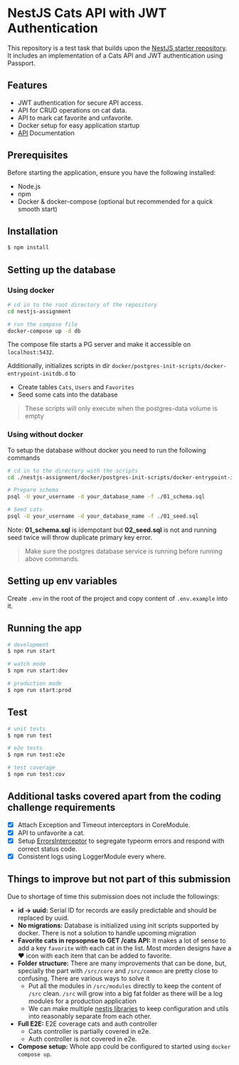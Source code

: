 # NestJS Cats API with JWT Authentication

This repository is a test task that builds upon the [NestJS starter repository](https://github.com/Tundrax-Dex/nestjs-assignment). It includes an implementation of a Cats API and JWT authentication using Passport.

## Features

- JWT authentication for secure API access.
- API for CRUD operations on cat data.
- API to mark cat favorite and unfavorite.
- Docker setup for easy application startup
- [API](./API.md) Documentation

## Prerequisites

Before starting the application, ensure you have the following installed:

- Node.js
- npm
- Docker & docker-compose (optional but recommended for a quick smooth start)

## Installation

```bash
$ npm install
```

## Setting up the database

### Using docker

```bash
# cd in to the root directory of the repository
cd nestjs-assignment

# run the compose file
docker-compose up -d db
```

The compose file starts a PG server and make it accessible on `localhost:5432`.

Additionally, initializes scripts in dir `docker/postgres-init-scripts/docker-entrypoint-initdb.d` to

- Create tables `Cats`, `Users` and `Favorites`
- Seed some cats into the database

> These scripts will only execute when the postgres-data volume is empty

### Using without docker

To setup the database without docker you need to run the following commands

```bash
# cd in to the directory with the scripts
cd ./nestjs-assignment/docker/postgres-init-scripts/docker-entrypoint-initdb.d

# Prepare schema
psql -U your_username -d your_database_name -f ./01_schema.sql

# Seed cats
psql -U your_username -d your_database_name -f ./01_seed.sql
```

Note: **01_schema.sql** is idempotant but **02_seed.sql** is not and running seed twice will throw duplicate primary key error.

> Make sure the postgres database service is running before running above commands.

## Setting up env variables

Create `.env` in the root of the project and copy content of `.env.example` into it.

## Running the app

```bash
# development
$ npm run start

# watch mode
$ npm run start:dev

# production mode
$ npm run start:prod
```

## Test

```bash
# unit tests
$ npm run test

# e2e tests
$ npm run test:e2e

# test coverage
$ npm run test:cov
```

## Additional tasks covered apart from the coding challenge requirements

- [x] Attach Exception and Timeout interceptors in CoreModule.
- [x] API to unfavorite a cat.
- [x] Setup [ErrorsInterceptor](./src/common/interceptors/exception.interceptor.ts) to segregate typeorm errors and respond with correct status code.
- [x] Consistent logs using LoggerModule every where.

## Things to improve but not part of this submission

Due to shortage of time this submission does not include the followings:

- **id -> uuid:** Serial ID for records are easily predictable and should be replaced by uuid.
- **No migrations:** Database is initialized using init scripts supported by docker. There is not a solution to handle upcoming migration
- **Favorite cats in repsopnse to GET /cats API:** It makes a lot of sense to add a key `favorite` with each cat in the list. Most morden designs have a ❤️ icon with each item that can be added to favorite.
- **Folder structure:** There are many improvements that can be done, but, specially the part with `/src/core` and `/src/common` are pretty close to confusing. There are various ways to solve it
  - Put all the modules in `/src/modules` directly to keep the content of `/src` clean. `/src` will grow into a big fat folder as there will be a log modules for a production application
  - We can make multiple [nestjs libraries](https://docs.nestjs.com/cli/libraries) to keep configuration and utils into reasonably separate from each other.
- **Full E2E:** E2E coverage cats and auth controller
  - Cats controller is partially covered in e2e.
  - Auth controller is not covered in e2e.
- **Compose setup:** Whole app could be configured to started using `docker compose up`.
